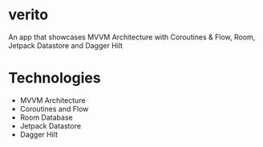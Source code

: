 # verito
An app that showcases MVVM Architecture with Coroutines &amp; Flow, Room, Jetpack Datastore and Dagger Hilt

# Technologies
* MVVM Architecture  
* Coroutines and Flow  
* Room Database
* Jetpack Datastore
* Dagger Hilt
